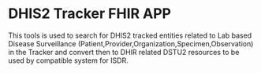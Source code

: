 # DHIS2 Tracker FHIR APP
This tools is used to search for DHIS2 tracked entities related to Lab based Disease Surveillance (Patient,Provider,Organization,Specimen,Observation) in the Tracker and convert then to DHIR related DSTU2 resources to be used by compatible system for ISDR.
